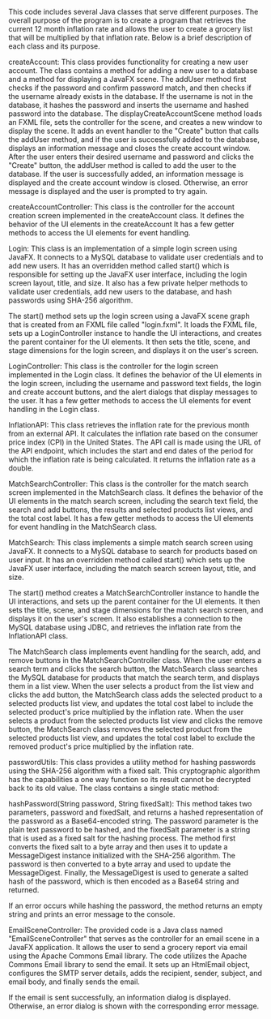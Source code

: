 This code includes several Java classes that serve different purposes. The overall purpose of the program is to create a program that retrieves the current 12 month inflation rate and allows the user to create a grocery list that will be multiplied by that inflation rate. Below is a brief description of each class and its purpose.

createAccount:
This class provides functionality for creating a new user account. The class contains a method for adding a new user to a database and a method for displaying a JavaFX scene. The addUser method first checks if the password and confirm password match, and then checks if the username already exists in the database. If the username is not in the database, it hashes the password and inserts the username and hashed password into the database. The displayCreateAccountScene method loads an FXML file, sets the controller for the scene, and creates a new window to display the scene. It adds an event handler to the "Create" button that calls the addUser method, and if the user is successfully added to the database, displays an information message and closes the create account window.
After the user enters their desired username and password and clicks the "Create" button, the addUser method is called to add the user to the database. If the user is successfully added, an information message is displayed and the create account window is closed. Otherwise, an error message is displayed and the user is prompted to try again.

createAccountController:
This class is the controller for the account creation screen implemented in the createAccount class. It defines the behavior of the UI elements in the createAccount  It has a few getter methods to access the UI elements for event handling.

Login:
This class is an implementation of a simple login screen using JavaFX. It connects to a MySQL database to validate user credentials and to add new users. It has an overridden method called start() which is responsible for setting up the JavaFX user interface, including the login screen layout, title, and size. It also has a few private helper methods to validate user credentials, add new users to the database, and hash passwords using SHA-256 algorithm.

The start() method sets up the login screen using a JavaFX scene graph that is created from an FXML file called "login.fxml". It loads the FXML file, sets up a LoginController instance to handle the UI interactions, and creates the parent container for the UI elements. It then sets the title, scene, and stage dimensions for the login screen, and displays it on the user's screen.

LoginController:
This class is the controller for the login screen implemented in the Login class. It defines the behavior of the UI elements in the login screen, including the username and password text fields, the login and create account buttons, and the alert dialogs that display messages to the user. It has a few getter methods to access the UI elements for event handling in the Login class.

InflationAPI:
This class retrieves the inflation rate for the previous month from an external API. It calculates the inflation rate based on the consumer price index (CPI) in the United States. The API call is made using the URL of the API endpoint, which includes the start and end dates of the period for which the inflation rate is being calculated. It returns the inflation rate as a double.

MatchSearchController:
This class is the controller for the match search screen implemented in the MatchSearch class. It defines the behavior of the UI elements in the match search screen, including the search text field, the search and add buttons, the results and selected products list views, and the total cost label. It has a few getter methods to access the UI elements for event handling in the MatchSearch class.

MatchSearch:
This class implements a simple match search screen using JavaFX. It connects to a MySQL database to search for products based on user input. It has an overridden method called start() which sets up the JavaFX user interface, including the match search screen layout, title, and size.

The start() method creates a MatchSearchController instance to handle the UI interactions, and sets up the parent container for the UI elements. It then sets the title, scene, and stage dimensions for the match search screen, and displays it on the user's screen. It also establishes a connection to the MySQL database using JDBC, and retrieves the inflation rate from the InflationAPI class.

The MatchSearch class implements event handling for the search, add, and remove buttons in the MatchSearchController class. When the user enters a search term and clicks the search button, the MatchSearch class searches the MySQL database for products that match the search term, and displays them in a list view. When the user selects a product from the list view and clicks the add button, the MatchSearch class adds the selected product to a selected products list view, and updates the total cost label to include the selected product's price multiplied by the inflation rate. When the user selects a product from the selected products list view and clicks the remove button, the MatchSearch class removes the selected product from the selected products list view, and updates the total cost label to exclude the removed product's price multiplied by the inflation rate.

passwordUtils:
This class provides a utility method for hashing passwords using the SHA-256 algorithm with a fixed salt. This cryptographic algorithm has the capabilities a one way function so its result cannot be decrypted back to its old value. The class contains a single static method:

hashPassword(String password, String fixedSalt): This method takes two parameters, password and fixedSalt, and returns a hashed representation of the password as a Base64-encoded string. The password parameter is the plain text password to be hashed, and the fixedSalt parameter is a string that is used as a fixed salt for the hashing process. The method first converts the fixed salt to a byte array and then uses it to update a MessageDigest instance initialized with the SHA-256 algorithm. The password is then converted to a byte array and used to update the MessageDigest. Finally, the MessageDigest is used to generate a salted hash of the password, which is then encoded as a Base64 string and returned.

If an error occurs while hashing the password, the method returns an empty string and prints an error message to the console.

EmailSceneController:
The provided code is a Java class named "EmailSceneController" that serves as the controller for an email scene in a JavaFX application. It allows the user to send a grocery report via email using the Apache Commons Email library.
The code utilizes the Apache Commons Email library to send the email. It sets up an HtmlEmail object, configures the SMTP server details, adds the recipient, sender, subject, and email body, and finally sends the email.

If the email is sent successfully, an information dialog is displayed. Otherwise, an error dialog is shown with the corresponding error message.
